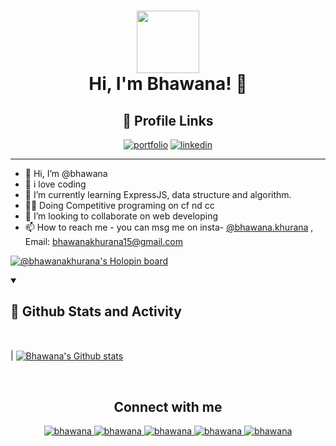 
<h1 align="center"> <img  src = "https://media.giphy.com/media/HEURGne9Vj856oivkD/giphy.gif" width="100px" height="100px" align="center"> <br> Hi, I'm Bhawana! 👋</h1>
<div align="center">

## 🔗 Profile Links
[![portfolio](https://img.shields.io/badge/my_portfolio-000?style=for-the-badge&logo=ko-fi&logoColor=white)](https://bhawana30.github.io/myPortfolio/)
[![linkedin](https://img.shields.io/badge/linkedin-0A66C2?style=for-the-badge&logo=linkedin&logoColor=white)](https://www.linkedin.com/in/bhawana-khurana-562413171/)


</div>

<hr>

- 👋 Hi, I’m @bhawana
- 👀 i love coding 
- 🌱 I’m currently learning ExpressJS, data structure and algorithm.
- 🧑‍💻 Doing Competitive programing on cf nd cc
- 💞️ I’m looking to collaborate on web developing
- 📫 How to reach me - you can msg me on insta- <a href ="https://www.instagram.com/bhawana.khurana/">@bhawana.khurana</a> , Email: bhawanakhurana15@gmail.com

[![@bhawanakhurana's Holopin board](https://www.holopin.io/@himanshi013)](https://www.holopin.io/@himanshi013)

<!-- Stats of my activity on Github -->

<details open> 
  <summary><h2>📶 Github Stats and Activity</h2></summary>

<br>

| <a href="https://github.com/bhawana30"><img align="center" src="https://streak-stats.demolab.com/?user=bhawana30&theme=highcontrast" alt="Bhawana's Github stats" /></a> 
    
<br>
    
</details>






<h2 align="center">Connect with me</h2>

<p align="center">
  
 <a href="https://www.linkedin.com/in/bhawana-khurana-562413171/">
   <img alt="bhawana" src="https://img.shields.io/badge/-bhawana-blue?style=flat-square&logo=Linkedin&logoColor=white&link=https://www.linkedin.com/in/bhawana-khurana-562413171/">
 </a>
  
 <a href="mailto:bhawanakhurana15@gmail.com">
   <img alt="bhawana" src="https://img.shields.io/badge/-bhawana-orange?style=flat-square&logo=Gmail&logoColor=white&link=mailto:bhawanakhurana15@gmail.com" />
 </a>
  
 <a href="https://www.instagram.com/bhawana.khurana/">
   <img alt="bhawana" src="https://img.shields.io/badge/-bhawana-red?style=flat-square&logo=Instagram&logoColor=white&link=https://www.instagram.com/bhawana.khurana/" />
 </a>

 </a>

  <a href="https://dev.to/bhawana30">
   <img alt="bhawana" src="https://img.shields.io/badge/-bhawana-black?style=flat-square&logo=Dev&logoColor=white&link=https://dev.to/bhawana30" />
 </a>
 

 
 <a href="https://github.com/bhawana30">
   <img alt="bhawana" src="https://img.shields.io/github/followers/bhawana?label=follow&style=social" />
 </a>   
 
</p>
